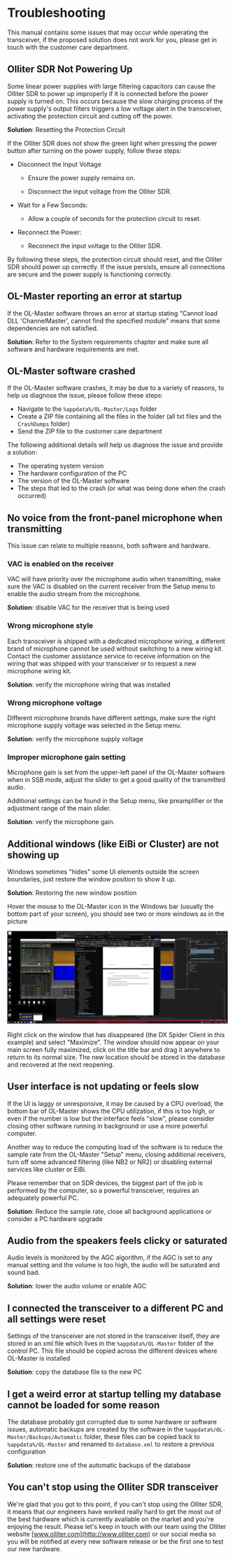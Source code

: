 # Troubleshooting

This manual contains some issues that may occur while operating the transceiver, if the proposed solution does not work for you, please get in touch with the customer care department.

## Olliter SDR Not Powering Up

Some linear power supplies with large filtering capacitors can cause the Olliter SDR to power up improperly if it is connected before the power supply is turned on. This occurs because the slow charging process of the power supply\'s output filters triggers a low voltage alert in the transceiver, activating the protection circuit and cutting off the power.

**Solution**: Resetting the Protection Circuit

If the Olliter SDR does not show the green light when pressing the power button after turning on the power supply, follow these steps:

* Disconnect the Input Voltage

  * Ensure the power supply remains on.

  * Disconnect the input voltage from the Olliter SDR.

* Wait for a Few Seconds:

  * Allow a couple of seconds for the protection circuit to reset.

* Reconnect the Power:

  * Reconnect the input voltage to the Olliter SDR.

By following these steps, the protection circuit should reset, and the Olliter SDR should power up correctly. If the issue persists, ensure all connections are secure and the power supply is functioning correctly.

## OL-Master reporting an error at startup

If the OL-Master software throws an error at startup stating "Cannot load DLL 'ChannelMaster', cannot find the specified module" means that some dependencies are not satisfied.

**Solution**: Refer to the System requirements chapter and make sure all software and hardware requirements are met.

## OL-Master software crashed

If the OL-Master software crashes, it may be due to a variety of reasons, to help us diagnose the issue, please follow these steps:

* Navigate to the `%appdata%/OL-Master/Logs` folder
* Create a ZIP file containing all the files in the folder (all txt files and the `CrashDumps` folder)
* Send the ZIP file to the customer care department

The following additional details will help us diagnose the issue and provide a solution:

* The operating system version
* The hardware configuration of the PC
* The version of the OL-Master software
* The steps that led to the crash (or what was being done when the crash occurred)

## No voice from the front-panel microphone when transmitting

This issue can relate to multiple reasons, both software and hardware.

### VAC is enabled on the receiver

VAC will have priority over the microphone audio when transmitting, make sure the VAC is disabled on the current receiver from the Setup menu to enable the audio stream from the microphone.

**Solution**: disable VAC for the receiver that is being used

### Wrong microphone style

Each transceiver is shipped with a dedicated microphone wiring, a different brand of microphone cannot be used without switching to a new
wiring kit. Contact the customer assistance service to receive information on the wiring that was shipped with your transceiver or to request a new microphone wiring kit.

**Solution**: verify the microphone wiring that was installed

### Wrong microphone voltage

Different microphone brands have different settings, make sure the right microphone supply voltage was selected in the Setup menu.

**Solution**: verify the microphone supply voltage

### Improper microphone gain setting

Microphone gain is set from the upper-left panel of the OL-Master software when in SSB mode, adjust the slider to get a good quality of the transmitted audio.

Additional settings can be found in the Setup menu, like preamplifier or the adjustment range of the main slider.

**Solution**: verify the microphone gain.

## Additional windows (like EiBi or Cluster) are not showing up

Windows sometimes "hides" some UI elements outside the screen boundaries, just restore the window position to show it up.

**Solution**: Restoring the new window position

Hover the mouse to the OL-Master icon in the Windows bar (usually the bottom part of your screen), you should see two or more windows as in the picture

![Restoring window position](./resources/image66.png)

Right click on the window that has disappeared (the DX Spider Client in this example) and select "Maximize". The window should now appear on your main screen fully maximized, click on the title bar and drag it anywhere to return to its normal size. The new location should be stored in the database and recovered at the next reopening.

## User interface is not updating or feels slow

If the UI is laggy or unresponsive, it may be caused by a CPU overload, the bottom bar of OL-Master shows the CPU utilization, if this is too high, or even if the number is low but the interface feels "slow", please consider closing other software running in background or use a more powerful computer.

Another way to reduce the computing load of the software is to reduce the sample rate from the OL-Master "Setup" menu, closing additional receivers, turn off some advanced filtering (like NB2 or NR2) or disabling external services like cluster or EiBi.

Please remember that on SDR devices, the biggest part of the job is performed by the computer, so a powerful transceiver, requires an adequately powerful PC.

**Solution**: Reduce the sample rate, close all background applications or consider a PC hardware upgrade

## Audio from the speakers feels clicky or saturated

Audio levels is monitored by the AGC algorithm, if the AGC is set to any manual setting and the volume is too high, the audio will be saturated and sound bad.

**Solution**: lower the audio volume or enable AGC

## I connected the transceiver to a different PC and all settings were reset

Settings of the transceiver are not stored in the transceiver itself, they are stored in an xml file which lives in the `%appdata%/OL-Master` folder of the control PC. This file should be copied across the different devices where OL-Master is installed

**Solution**: copy the database file to the new PC

## I get a weird error at startup telling my database cannot be loaded for some reason

The database probably got corrupted due to some hardware or software issues, automatic backups are created by the software in the `%appdata%/OL-Master/Backups/Automatic` folder, these files can be copied back to `%appdata%/OL-Master` and renamed to `database.xml` to restore a previous configuration

**Solution**: restore one of the automatic backups of the database

## You can't stop using the Olliter SDR transceiver

We're glad that you got to this point, if you can't stop using the Olliter SDR, it means that our engineers have worked really hard to get the most out of the best hardware which is currently available on the market and you're enjoying the result. Please let's keep in touch with our team using the Olliter website [www.olliter.com](http://www.olliter.com) or our social media so you will be notified at every new software release or be the first one to test our new hardware.
